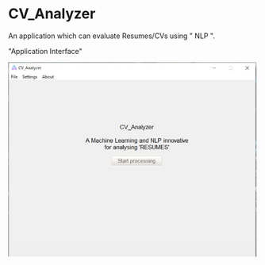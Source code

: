 # CV_Analyzer
   An application which can evaluate Resumes/CVs using " NLP ".
   
"Application Interface"

<img src="images/Capture.png" width="500">
   

     
